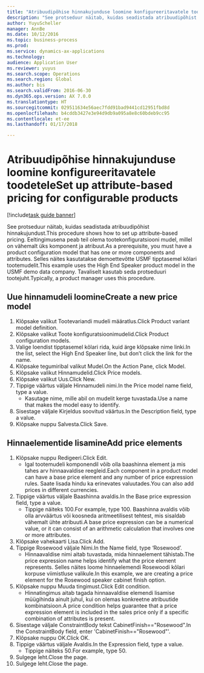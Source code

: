 ```yaml
--- 
title: "Atribuudipõhise hinnakujunduse loomine konfigureeritavatele toodetele"
description: "See protseduur näitab, kuidas seadistada atribuudipõhist hinnakujundust."
author: YuyuScheller
manager: AnnBe
ms.date: 10/12/2016
ms.topic: business-process
ms.prod: 
ms.service: dynamics-ax-applications
ms.technology: 
audience: Application User
ms.reviewer: yuyus
ms.search.scope: Operations
ms.search.region: Global
ms.author: bis
ms.search.validFrom: 2016-06-30
ms.dyn365.ops.version: AX 7.0.0
ms.translationtype: HT
ms.sourcegitcommit: 029511634e56aec7fdd91bad9441cd12951fbd8d
ms.openlocfilehash: b4cddb3427e3e94d9db9a095a8e8c60bdeb9cc95
ms.contentlocale: et-ee
ms.lasthandoff: 01/17/2018

---
```

# <a name="set-up-attribute-based-pricing-for-configurable-products"></a><span data-ttu-id="9c1f6-103">Atribuudipõhise hinnakujunduse loomine konfigureeritavatele toodetele</span><span class="sxs-lookup"><span data-stu-id="9c1f6-103">Set up attribute-based pricing for configurable products</span></span>

[!include[task guide banner](../../includes/task-guide-banner.md)]

<span data-ttu-id="9c1f6-104">See protseduur näitab, kuidas seadistada atribuudipõhist hinnakujundust.</span><span class="sxs-lookup"><span data-stu-id="9c1f6-104">This procedure shows how to set up attribute-based pricing.</span></span> <span data-ttu-id="9c1f6-105">Eeltingimusena peab teil olema tootekonfiguratsiooni mudel, millel on vähemalt üks komponent ja atribuut.</span><span class="sxs-lookup"><span data-stu-id="9c1f6-105">As a prerequisite, you must have a product configuration model that has one or more components and attributes.</span></span> <span data-ttu-id="9c1f6-106">Selles näites kasutatakse demoettevõtte USMF tipptasemel kõlari tootemudelit.</span><span class="sxs-lookup"><span data-stu-id="9c1f6-106">This example uses the High End Speaker product model in the USMF demo data company.</span></span> <span data-ttu-id="9c1f6-107">Tavaliselt kasutab seda protseduuri tootejuht.</span><span class="sxs-lookup"><span data-stu-id="9c1f6-107">Typically, a product manager uses this procedure.</span></span>


## <a name="create-a-new-price-model"></a><span data-ttu-id="9c1f6-108">Uue hinnamudeli loomine</span><span class="sxs-lookup"><span data-stu-id="9c1f6-108">Create a new price model</span></span>
1. <span data-ttu-id="9c1f6-109">Klõpsake valikut Tootevariandi mudeli määratlus.</span><span class="sxs-lookup"><span data-stu-id="9c1f6-109">Click Product variant model definition.</span></span>
2. <span data-ttu-id="9c1f6-110">Klõpsake valikut Toote konfiguratsioonimudelid.</span><span class="sxs-lookup"><span data-stu-id="9c1f6-110">Click Product configuration models.</span></span>
3. <span data-ttu-id="9c1f6-111">Valige loendist tipptasemel kõlari rida, kuid ärge klõpsake nime linki.</span><span class="sxs-lookup"><span data-stu-id="9c1f6-111">In the list, select the High End Speaker line, but don’t click the link for the name.</span></span>
4. <span data-ttu-id="9c1f6-112">Klõpsake tegumiribal valikut Mudel.</span><span class="sxs-lookup"><span data-stu-id="9c1f6-112">On the Action Pane, click Model.</span></span>
5. <span data-ttu-id="9c1f6-113">Klõpsake valikut Hinnamudelid.</span><span class="sxs-lookup"><span data-stu-id="9c1f6-113">Click Price models.</span></span>
6. <span data-ttu-id="9c1f6-114">Klõpsake valikut Uus.</span><span class="sxs-lookup"><span data-stu-id="9c1f6-114">Click New.</span></span>
7. <span data-ttu-id="9c1f6-115">Tippige väärtus väljale Hinnamudeli nimi.</span><span class="sxs-lookup"><span data-stu-id="9c1f6-115">In the Price model name field, type a value.</span></span>
    * <span data-ttu-id="9c1f6-116">Kasutage nime, mille abil on mudelit kerge tuvastada.</span><span class="sxs-lookup"><span data-stu-id="9c1f6-116">Use a name that makes the model easy to identify.</span></span>  
8. <span data-ttu-id="9c1f6-117">Sisestage väljale Kirjeldus soovitud väärtus.</span><span class="sxs-lookup"><span data-stu-id="9c1f6-117">In the Description field, type a value.</span></span>
9. <span data-ttu-id="9c1f6-118">Klõpsake nuppu Salvesta.</span><span class="sxs-lookup"><span data-stu-id="9c1f6-118">Click Save.</span></span>

## <a name="add-price-elements"></a><span data-ttu-id="9c1f6-119">Hinnaelementide lisamine</span><span class="sxs-lookup"><span data-stu-id="9c1f6-119">Add price elements</span></span>
1. <span data-ttu-id="9c1f6-120">Klõpsake nuppu Redigeeri.</span><span class="sxs-lookup"><span data-stu-id="9c1f6-120">Click Edit.</span></span>
    * <span data-ttu-id="9c1f6-121">Igal tootemudeli komponendil võib olla baashinna element ja mis tahes arv hinnaavaldise reegleid.</span><span class="sxs-lookup"><span data-stu-id="9c1f6-121">Each component in a product model can have a base price element and any number of price expression rules.</span></span> <span data-ttu-id="9c1f6-122">Saate lisada hindu ka erinevates valuutades.</span><span class="sxs-lookup"><span data-stu-id="9c1f6-122">You can also add prices in different currencies.</span></span>  
2. <span data-ttu-id="9c1f6-123">Tippige väärtus väljale Baashinna avaldis.</span><span class="sxs-lookup"><span data-stu-id="9c1f6-123">In the Base price expression field, type a value.</span></span>
    * <span data-ttu-id="9c1f6-124">Tippige näiteks 100.</span><span class="sxs-lookup"><span data-stu-id="9c1f6-124">For example, type 100.</span></span>   <span data-ttu-id="9c1f6-125">Baashinna avaldis võib olla arvväärtus või koosneda aritmeetilisest tehtest, mis sisaldab vähemalt ühte atribuuti.</span><span class="sxs-lookup"><span data-stu-id="9c1f6-125">A base price expression can be a numerical value, or it can consist of an arithmetic calculation that involves one or more attributes.</span></span>  
3. <span data-ttu-id="9c1f6-126">Klõpsake vahekaarti Lisa.</span><span class="sxs-lookup"><span data-stu-id="9c1f6-126">Click Add.</span></span>
4. <span data-ttu-id="9c1f6-127">Tippige Rosewood väljale Nimi.</span><span class="sxs-lookup"><span data-stu-id="9c1f6-127">In the Name field, type ‘Rosewood’.</span></span>
    * <span data-ttu-id="9c1f6-128">Hinnaavaldise nimi aitab tuvastada, mida hinnaelement tähistab.</span><span class="sxs-lookup"><span data-stu-id="9c1f6-128">The price expression name helps identify what the price element represents.</span></span> <span data-ttu-id="9c1f6-129">Selles näites loome hinnaelemendi Rosewoodi kõlari korpuse viimistluse valikule.</span><span class="sxs-lookup"><span data-stu-id="9c1f6-129">In this example, we are creating a price element for the Rosewood speaker cabinet finish option.</span></span>  
5. <span data-ttu-id="9c1f6-130">Klõpsake nuppu Muuda tingimust.</span><span class="sxs-lookup"><span data-stu-id="9c1f6-130">Click Edit condition.</span></span>
    * <span data-ttu-id="9c1f6-131">Hinnatingimus aitab tagada hinnaavaldise elemendi lisamise müügihinda ainult juhul, kui on olemas konkreetne atribuutide kombinatsioon.</span><span class="sxs-lookup"><span data-stu-id="9c1f6-131">A price condition helps guarantee that a price expression element is included in the sales price only if a specific combination of attributes is present.</span></span>  
6. <span data-ttu-id="9c1f6-132">Sisestage väljale ConstraintBody tekst CabinetFinish=="Rosewood".</span><span class="sxs-lookup"><span data-stu-id="9c1f6-132">In the ConstraintBody field, enter 'CabinetFinish=="Rosewood"'.</span></span>
7. <span data-ttu-id="9c1f6-133">Klõpsake nuppu OK.</span><span class="sxs-lookup"><span data-stu-id="9c1f6-133">Click OK.</span></span>
8. <span data-ttu-id="9c1f6-134">Tippige väärtus väljale Avaldis.</span><span class="sxs-lookup"><span data-stu-id="9c1f6-134">In the Expression field, type a value.</span></span>
    * <span data-ttu-id="9c1f6-135">Tippige näiteks 50.</span><span class="sxs-lookup"><span data-stu-id="9c1f6-135">For example, type 50.</span></span>  
9. <span data-ttu-id="9c1f6-136">Sulgege leht.</span><span class="sxs-lookup"><span data-stu-id="9c1f6-136">Close the page.</span></span>
10. <span data-ttu-id="9c1f6-137">Sulgege leht.</span><span class="sxs-lookup"><span data-stu-id="9c1f6-137">Close the page.</span></span>



